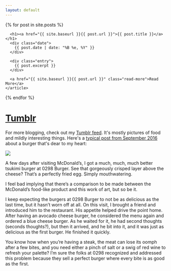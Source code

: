 ```yaml
---
layout: default
---
```


<div class="posts">
  {% for post in site.posts %}
    <article class="post">

      <h1><a href="{{ site.baseurl }}{{ post.url }}">{{ post.title }}</a></h1>
	  <div class="date">
	    {{ post.date | date: "%B %e, %Y" }}
	  </div>

      <div class="entry">
        {{ post.excerpt }}
      </div>

      <a href="{{ site.baseurl }}{{ post.url }}" class="read-more">Read More</a>
    </article>
  {% endfor %}
</div>

# [Tumblr](http://jblsmith.tumblr.com)

For more blogging, check out my [Tumblr feed](http://jblsmith.tumblr.com). It's mostly pictures of food and mildly interesting things. Here's a <a href="http://jblsmith.tumblr.com/post/150523049139/a-few-days-after-visiting-mcdonalds-i-got-a">typical post from September 2016</a> about a burger that's dear to my heart:

<div class="tumblr">
	<img src="http://68.media.tumblr.com/b26b0092ae0c130677f6373f71f95757/tumblr_odmssfK7ST1r1e96ko1_1280.jpg">
	<p>A few days after visiting McDonald’s, I got a much, much, much better tsukimi burger at 0298 Burger. See that gorgeously crisped layer above the cheese? That’s a perfectly fried egg. Simply mouthwatering.</p>
	<p>I feel bad implying that there’s a comparison to be made between the McDonald’s food-like product and this work of art, but so be it.</p>
	<p>I keep expecting the burgers at 0298 Burger to not be as delicious as the last time, but it hasn’t worn off at all. On this visit, I brought a friend and introduced him to the restaurant. His appetite helped drive the point home. After having an avocado cheese burger, he considered the menu again and ordered a blue cheese burger. As he waited for it, he had second thoughts (seconds thoughts?), but then it arrived, and he bit into it, and it was just as delicious as the first burger. He finished it quickly.</p>
	<p>You know how when you’re having a steak, the meat can lose its oomph after a few bites, and you need either a pinch of salt or a swig of red wine to refresh your palette? I’m sure the folks at 0298 recognized and addressed this problem because they sell a perfect burger where every bite is as good as the first.</p>
	<!-- <script type="text/data" src="http://jblsmith.tumblr.com/js?start=0&num=1"></script> -->
</div>
